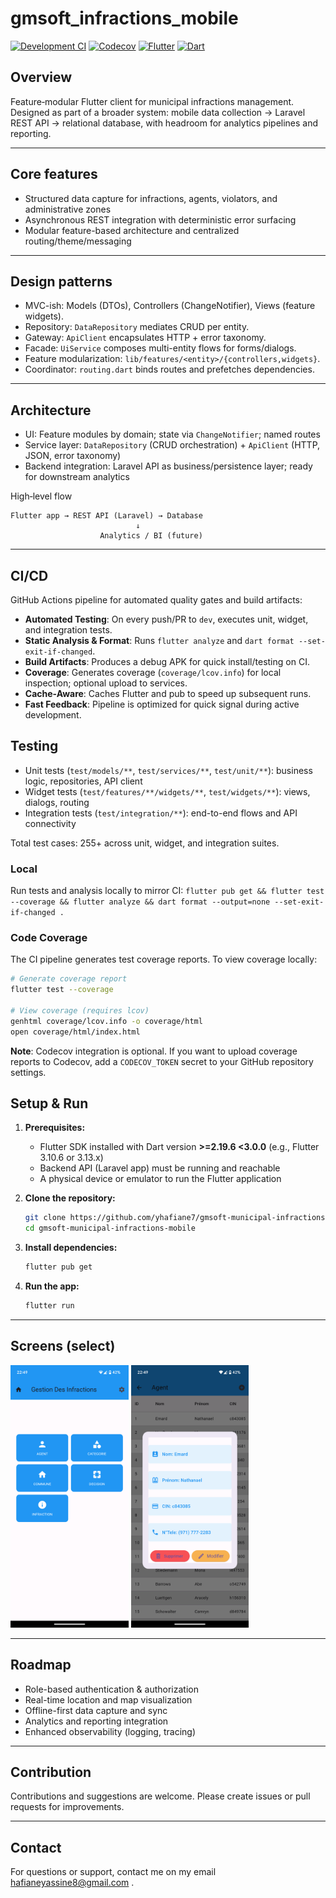 # gmsoft_infractions_mobile

[![Development CI](https://github.com/yhafiane7/gmsoft-municipal-infractions-mobile/actions/workflows/ci.yml/badge.svg)](https://github.com/yhafiane7/gmsoft-municipal-infractions-mobile/actions/workflows/ci.yml)
[![Codecov](https://codecov.io/gh/yhafiane7/gmsoft-municipal-infractions-mobile/branch/dev/graph/badge.svg)](https://codecov.io/gh/yhafiane7/gmsoft-municipal-infractions-mobile)
[![Flutter](https://img.shields.io/badge/Flutter-3.16.0-blue.svg)](https://flutter.dev/)
[![Dart](https://img.shields.io/badge/Dart-2.19.6+-blue.svg)](https://dart.dev/)

## Overview

Feature‑modular Flutter client for municipal infractions management. Designed as part of a broader system: mobile data collection → Laravel REST API → relational database, with headroom for analytics pipelines and reporting.

---

## Core features

- Structured data capture for infractions, agents, violators, and administrative zones
- Asynchronous REST integration with deterministic error surfacing
- Modular feature-based architecture and centralized routing/theme/messaging

---

## Design patterns

- MVC-ish: Models (DTOs), Controllers (ChangeNotifier), Views (feature widgets).
- Repository: `DataRepository` mediates CRUD per entity.
- Gateway: `ApiClient` encapsulates HTTP + error taxonomy.
- Facade: `UiService` composes multi-entity flows for forms/dialogs.
- Feature modularization: `lib/features/<entity>/{controllers,widgets}`.
- Coordinator: `routing.dart` binds routes and prefetches dependencies.

---

## Architecture

- UI: Feature modules by domain; state via `ChangeNotifier`; named routes
- Service layer: `DataRepository` (CRUD orchestration) + `ApiClient` (HTTP, JSON, error taxonomy)
- Backend integration: Laravel API as business/persistence layer; ready for downstream analytics

High‑level flow

```
Flutter app → REST API (Laravel) → Database
                            ↓
                    Analytics / BI (future)
```

---

## CI/CD

GitHub Actions pipeline for automated quality gates and build artifacts:

- **Automated Testing**: On every push/PR to `dev`, executes unit, widget, and integration tests.
- **Static Analysis & Format**: Runs `flutter analyze` and `dart format --set-exit-if-changed`.
- **Build Artifacts**: Produces a debug APK for quick install/testing on CI.
- **Coverage**: Generates coverage (`coverage/lcov.info`) for local inspection; optional upload to services.
- **Cache-Aware**: Caches Flutter and pub to speed up subsequent runs.
- **Fast Feedback**: Pipeline is optimized for quick signal during active development.

## Testing

- Unit tests (`test/models/**`, `test/services/**`, `test/unit/**`): business logic, repositories, API client
- Widget tests (`test/features/**/widgets/**`, `test/widgets/**`): views, dialogs, routing
- Integration tests (`test/integration/**`): end-to-end flows and API connectivity

Total test cases: 255+ across unit, widget, and integration suites.

### Local

Run tests and analysis locally to mirror CI:
`flutter pub get && flutter test --coverage && flutter analyze && dart format --output=none --set-exit-if-changed .`

### Code Coverage

The CI pipeline generates test coverage reports. To view coverage locally:

```bash
# Generate coverage report
flutter test --coverage

# View coverage (requires lcov)
genhtml coverage/lcov.info -o coverage/html
open coverage/html/index.html
```

**Note**: Codecov integration is optional. If you want to upload coverage reports to Codecov, add a `CODECOV_TOKEN` secret to your GitHub repository settings.

## Setup & Run

1. **Prerequisites:**

   - Flutter SDK installed with Dart version **>=2.19.6 <3.0.0** (e.g., Flutter 3.10.6 or 3.13.x)
   - Backend API (Laravel app) must be running and reachable
   - A physical device or emulator to run the Flutter application

2. **Clone the repository:**

   ```bash
   git clone https://github.com/yhafiane7/gmsoft-municipal-infractions-mobile.git
   cd gmsoft-municipal-infractions-mobile
   ```

3. **Install dependencies:**

   ```bash
   flutter pub get
   ```

4. **Run the app:**

   ```bash
   flutter run
   ```

---

## Screens (select)

<p float="left">
  <img src="screenshots/Screenshot_Home.png"  height="420px" />
  <img src="screenshots/Screenshot_Agent.png"  height="420px"/>
</p>

---

## Roadmap

- Role-based authentication & authorization
- Real-time location and map visualization
- Offline-first data capture and sync
- Analytics and reporting integration
- Enhanced observability (logging, tracing)

---

## Contribution

Contributions and suggestions are welcome. Please create issues or pull requests for improvements.

---

## Contact

For questions or support, contact me on my email hafianeyassine8@gmail.com .
